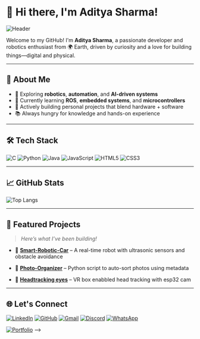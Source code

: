 # 👋 Hi there, I'm Aditya Sharma!

![Header](https://media2.giphy.com/media/v1.Y2lkPTc5MGI3NjExbDdxZXh0M2NlZHU2eTdpMHFyanR2OTZpODdscDAyeTgzNnltcnRlaiZlcD12MV9naWZzX3NlYXJjaCZjdD1n/NHvv0Bo3oGq1eTBDd1/giphy.gif)

Welcome to my GitHub! I'm **Aditya Sharma**, a passionate developer and robotics enthusiast from 🌍 Earth, driven by curiosity and a love for building things—digital and physical.

---

## 🚀 About Me

- 🧠 Exploring **robotics**, **automation**, and **AI-driven systems**
- 🔧 Currently learning **ROS**, **embedded systems**, and **microcontrollers**
- 🌱 Actively building personal projects that blend hardware + software
- 📚 Always hungry for knowledge and hands-on experience

---

## 🛠️ Tech Stack

![C](https://img.shields.io/badge/-C-black?style=flat-square&logo=c)
![Python](https://img.shields.io/badge/-Python-black?style=flat-square&logo=python)
![Java](https://img.shields.io/badge/-Java-black?style=flat-square&logo=java)
![JavaScript](https://img.shields.io/badge/-JavaScript-black?style=flat-square&logo=javascript)
![HTML5](https://img.shields.io/badge/-HTML5-black?style=flat-square&logo=html5)
![CSS3](https://img.shields.io/badge/-CSS3-black?style=flat-square&logo=css3)

---

## 📈 GitHub Stats
![Top Langs](https://github-readme-stats.vercel.app/api/top-langs/?username=aditya14sharma01&layout=compact&theme=radical)

---

## 📌 Featured Projects

> _Here’s what I’ve been building!_  

- 🤖 **[Smart-Robotic-Car](#)** – A real-time robot with ultrasonic sensors and obstacle avoidance  
- 📸 **[Photo-Organizer](#)** – Python script to auto-sort photos using metadata  

- 🧠 **[Headtracking eyes](#)** – VR box enabbled head tracking with esp32 cam

---

## 🌐 Let's Connect

[![LinkedIn](https://img.shields.io/badge/LinkedIn-0077B5?style=for-the-badge&logo=linkedin&logoColor=white)](https://www.linkedin.com/in/aditya1401sharma)
[![GitHub](https://img.shields.io/badge/GitHub-333?style=for-the-badge&logo=github&logoColor=white)](https://github.com/Aditya14Sharma01)
[![Gmail](https://img.shields.io/badge/Gmail-D14836?style=for-the-badge&logo=gmail&logoColor=white)](mailto:aditya1401sharma@gmail.com)
[![Discord](https://img.shields.io/badge/Discord-7289DA?style=for-the-badge&logo=discord&logoColor=white)](https://discord.gg/R6dxmJRkEn)
[![WhatsApp](https://img.shields.io/badge/WhatsApp-25D366?style=for-the-badge&logo=whatsapp&logoColor=white)](https://wa.me/9267927627)

 [![Portfolio](https://img.shields.io/badge/Portfolio-000000?style=for-the-badge&logo=firefox&logoColor=white)](https://aditya14sharma01.github.io/Portfolio/) -->

